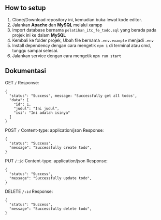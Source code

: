 ## How to setup

1. Clone/Download repository ini, kemudian buka lewat kode editor.
2. Jalankan **Apache** dan **MySQL** melalui xampp
3. Import database bernama `pelatihan_itc_fe_todo.sql` yang berada pada projek ini ke dalam **MySQL**
4. Kembali ke folder projek, Ubah file bernama `.env.example` menjadi `.env`
5. Install dependency dengan cara mengetik `npm i` di terminal atau cmd, tunggu sampai selesai.
6. Jalankan service dengan cara mengetik `npm run start`

## Dokumentasi

GET `/`
Response:
```
{
  "status": "Success", message: "Successfully get all todos',
  "data": [
    "id": 1,
    "judul": "Ini judul",
    "isi": "Ini adalah isinya"
  ]
}
```

POST `/`
Content-type: application/json
Response:
```
{
  "status": "Success",
  "message": "Successfully create todo",
}
```

PUT `/:id`
Content-type: application/json
Response:
```
{
  "status": "Success",
  "message": "Successfully update todo",
}
```

DELETE `/:id`
Response:
```
{
  "status": "Success",
  "message": "Successfully delete todo",
}
```
